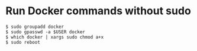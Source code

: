 # Run Docker commands without sudo

```console
$ sudo groupadd docker
$ sudo gpasswd -a $USER docker
$ which docker | xargs sudo chmod a+x
$ sudo reboot 
```
